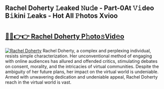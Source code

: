 ## Rachel Doherty 𝙻eaked 𝙽u𝚍e - Part-0At 𝚅𝚒deo B𝚒kini 𝙻eaks - Hot All 𝙿hotos Xvioo

# <h2><a href="http://ld0j0h6.urlbe.top/?page=Rachel+Doherty">🔗🔗👉👉 Rachel Doherty P𝚑oto𝚜Vid𝚎o</a></h2>

[![Rachel Doherty](https://i.imgur.com/eBuTRDB.gif)](http://ld0j0h6.urlbe.top/?page=Rachel+Doherty)
Rachel Doherty, a complex and perplexing individual, resists simple characterization. Her unconventional method of engaging with online audiences has allured and offended critics, stimulating debates on consent, morality, and the intricacies of virtual communities. Despite the ambiguity of her future plans, her impact on the virtual world is undeniable. Armed with unwavering dedication and undeniable appeal, Rachel Doherty reach in the virtual world is vast.
